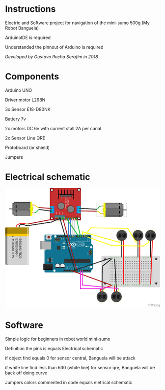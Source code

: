 # Instructions

Electric and Software project for navigation of the mini-sumo 500g (My Robot Banguela)

ArduinoIDE is required

Understanded the pinnout of Arduino is required

*Developed by Gustavo Rocha Serafim in 2018*

# Components

Arduino UNO

Driver motor L298N

3x Sensor E18-D80NK

Battery 7v

2x motors DC 6v with current stall 2A per canal

2x Sensor Line QRE

Protoboard (or shield)

Jumpers

# Electrical schematic

![](https://github.com/gustavoleibol/mini-sumo_500g_Arduino/blob/master/Eletric%20sumo.png)

# Software

Simple logic for beginners in robot world mini-sumo

Definition the pins is equals Electrical schematic

if object find equals 0 for sensor central, Banguela will be attack

if white line find less than 630 (white line) for sensor qre, Banguela will be back off doing curve

Jumpers colors commented in code equals eletrical schematic



